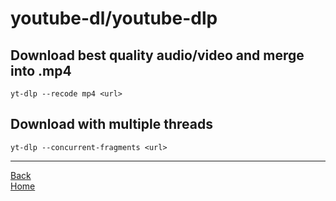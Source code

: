 # youtube-dl/youtube-dlp

## Download best quality audio/video and merge into .mp4

    yt-dlp --recode mp4 <url>

## Download with multiple threads

    yt-dlp --concurrent-fragments <url>

___

[Back](./README.md)  
[Home](../README.md)  

